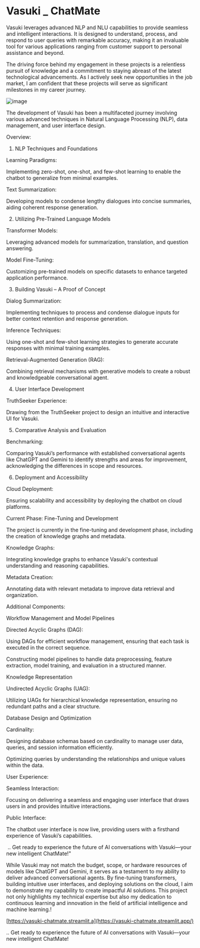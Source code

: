 # Vasuki _ ChatMate

Vasuki leverages advanced NLP and NLU capabilities to provide seamless and intelligent interactions. It is designed to understand, process, and respond to user queries with remarkable accuracy, making it an invaluable tool for various applications ranging from customer support to personal assistance and beyond.

The driving force behind my engagement in these projects is a relentless pursuit of knowledge and a commitment to staying abreast of the latest technological advancements. As I actively seek new opportunities in the job market, I am confident that these projects will serve as significant milestones in my career journey.

![image](https://github.com/AbhijithNidanakavi/Vasuki/assets/91921508/d9f5895f-00c3-48f1-8e38-cedf0f5d977c)

The development of Vasuki has been a multifaceted journey involving various advanced techniques in Natural Language Processing (NLP), data management, and user interface design.

Overview: 

1. NLP Techniques and Foundations

Learning Paradigms:

Implementing zero-shot, one-shot, and few-shot learning to enable the chatbot to generalize from minimal examples.

Text Summarization:

Developing models to condense lengthy dialogues into concise summaries, aiding coherent response generation.


2. Utilizing Pre-Trained Language Models

Transformer Models:

Leveraging advanced models for summarization, translation, and question answering.

Model Fine-Tuning:

Customizing pre-trained models on specific datasets to enhance targeted application performance.
 

3. Building Vasuki – A Proof of Concept

Dialog Summarization:

Implementing techniques to process and condense dialogue inputs for better context retention and response generation.

Inference Techniques:

Using one-shot and few-shot learning strategies to generate accurate responses with minimal training examples.

Retrieval-Augmented Generation (RAG):

Combining retrieval mechanisms with generative models to create a robust and knowledgeable conversational agent.
 

4. User Interface Development

TruthSeeker Experience:

Drawing from the TruthSeeker project to design an intuitive and interactive UI for Vasuki.
 

5. Comparative Analysis and Evaluation

Benchmarking:

Comparing Vasuki’s performance with established conversational agents like ChatGPT and Gemini to identify strengths and areas for improvement, acknowledging the differences in scope and resources.


6. Deployment and Accessibility

Cloud Deployment:

Ensuring scalability and accessibility by deploying the chatbot on cloud platforms.
 

Current Phase: Fine-Tuning and Development
 

The project is currently in the fine-tuning and development phase, including the creation of knowledge graphs and metadata.

Knowledge Graphs:

Integrating knowledge graphs to enhance Vasuki's contextual understanding and reasoning capabilities.

Metadata Creation:

Annotating data with relevant metadata to improve data retrieval and organization.
 

Additional Components:
 

Workflow Management and Model Pipelines

Directed Acyclic Graphs (DAG):

Using DAGs for efficient workflow management, ensuring that each task is executed in the correct sequence.

Constructing model pipelines to handle data preprocessing, feature extraction, model training, and evaluation in a structured manner.
 

Knowledge Representation

Undirected Acyclic Graphs (UAG):

Utilizing UAGs for hierarchical knowledge representation, ensuring no redundant paths and a clear structure.
 

Database Design and Optimization

Cardinality:

Designing database schemas based on cardinality to manage user data, queries, and session information efficiently.

Optimizing queries by understanding the relationships and unique values within the data.
 

User Experience:

Seamless Interaction:

Focusing on delivering a seamless and engaging user interface that draws users in and provides intuitive interactions.

Public Interface:

The chatbot user interface is now live, providing users with a firsthand experience of Vasuki’s capabilities.

​
.. Get ready to experience the future of AI conversations with Vasuki—your new intelligent ChatMate!"


While Vasuki may not match the budget, scope, or hardware resources of models like ChatGPT and Gemini, it serves as a testament to my ability to deliver advanced conversational agents. By fine-tuning transformers, building intuitive user interfaces, and deploying solutions on the cloud, I aim to demonstrate my capability to create impactful AI solutions. This project not only highlights my technical expertise but also my dedication to continuous learning and innovation in the field of artificial intelligence and machine learning.!

[https://vasuki-chatmate.streamlit.a](https://vasuki-chatmate.streamlit.app/)

.. Get ready to experience the future of AI conversations with Vasuki—your new intelligent ChatMate!
